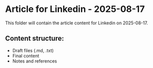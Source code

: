 # Article for Linkedin - 2025-08-17

This folder will contain the article content for Linkedin on 2025-08-17.

## Content structure:
- Draft files (.md, .txt)
- Final content
- Notes and references
